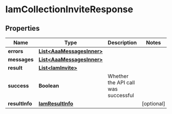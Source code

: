 

# IamCollectionInviteResponse


## Properties

| Name | Type | Description | Notes |
|------------ | ------------- | ------------- | -------------|
|**errors** | [**List&lt;AaaMessagesInner&gt;**](AaaMessagesInner.md) |  |  |
|**messages** | [**List&lt;AaaMessagesInner&gt;**](AaaMessagesInner.md) |  |  |
|**result** | [**List&lt;IamInvite&gt;**](IamInvite.md) |  |  |
|**success** | **Boolean** | Whether the API call was successful |  |
|**resultInfo** | [**IamResultInfo**](IamResultInfo.md) |  |  [optional] |



